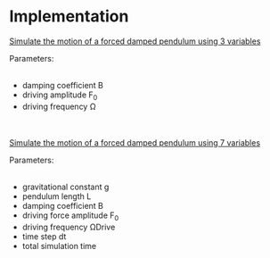 # Implementation

[Simulate the motion of a forced damped pendulum using 3 variables](https://mg-2025p03.github.io/physics/Physics/1%20Mechanics/pPendulum.html)

Parameters:<br/><br/>
- damping coefficient Β<br/>
- driving amplitude F<sub>0</sub><br/>
- driving frequency Ω<br/>
<br/><br/>

[Simulate the motion of a forced damped pendulum using 7 variables](https://mg-2025p03.github.io/physics/Physics/1%20Mechanics/pPendulum2.html)

Parameters: <br/><br/>
- gravitational constant g<br/>
- pendulum length L<br/>
- damping coefficient Β<br/>
- driving force amplitude F<sub>0</sub><br/>
- driving frequency ΩDrive<br/>
- time step dt<br/>
- total simulation time
